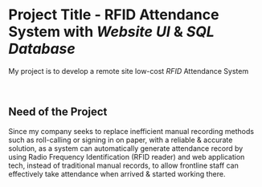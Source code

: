 <h1>Project Title - RFID Attendance System with <i>Website UI</i> & <i>SQL Database</i></h1>
<p>My project is to develop a remote site low-cost <i>RFID</i> Attendance System</p>
<br>
<h2>Need of the Project</h2>
<p>Since my company seeks to replace inefficient manual recording methods such as roll-calling or signing in on paper, with a reliable & accurate solution, as a system can automatically generate attendance record by using Radio Frequency Identification (RFID reader) and web application tech, instead of traditional manual records, to allow frontline staff can effectively take attendance when arrived & started working there.</p>
